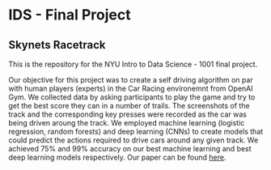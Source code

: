 # IDS - Final Project

## Skynets Racetrack

This is the repository for the NYU Intro to Data Science - 1001 final project. 

Our objective for this project was to create a self driving algorithm on par with human players (experts) in the Car Racing environemnt from OpenAI Gym. We collected data by asking participants to play the game and try to get the best score they can in a number of trails. The screenshots of the track and the corresponding key presses were recorded as the car was being driven aroung the track. We employed machine learning (logistic regression, random forests) and deep learning (CNNs) to create models that could predict the actions required to drive cars around any given track. We achieved 75% and 99% accuracy on our best machine learning and best deep learning models respectively. Our paper can be found [here](https://github.com/Z-Momin/IDS---Final-Project/blob/master/IDSFinalPaper.pdf).
